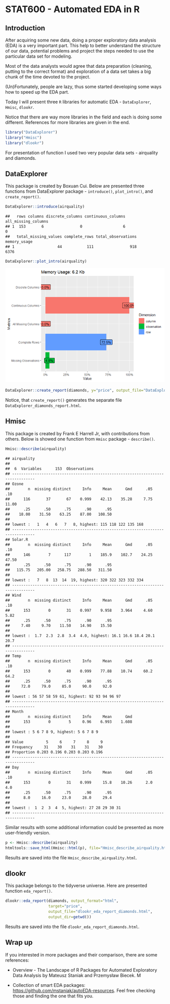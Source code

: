 STAT600 - Automated EDA in R
================

## Introduction

After acquiring some new data, doing a proper exploratory data analysis
(EDA) is a very important part. This help to better understand the
structure of our data, potential problems and project the steps needed
to use the particular data set for modeling.

Most of the data analysts would agree that data preparation (cleaning,
putting to the correct format) and exploration of a data set takes a big
chunk of the time devoted to the project.

(Un)Fortunately, people are lazy, thus some started developing some ways
how to speed up the EDA part.

Today I will present three `R` libraries for automatic EDA -
`DataExplorer`, `Hmisc`, `dlookr`.

Notice that there are way more libraries in the field and each is doing
some different. References for more libraries are given in the end.

``` r
library("DataExplorer")
library("Hmisc")
library("dlookr")
```

For presentation of function I used two very popular data sets -
airquality and diamonds.

## DataExplorer

This package is created by Boxuan Cui. Below are presented three
functions from DataExplorer package - `introduce()`, `plot_intro()`, and
`create_report()`.

``` r
DataExplorer::introduce(airquality)
```

    ##   rows columns discrete_columns continuous_columns all_missing_columns
    ## 1  153       6                0                  6                   0
    ##   total_missing_values complete_rows total_observations memory_usage
    ## 1                   44           111                918         6376

``` r
DataExplorer::plot_intro(airquality)
```

![](Generator_files/figure-gfm/unnamed-chunk-3-1.png)<!-- -->

``` r
DataExplorer::create_report(diamonds, y="price", output_file="DataExplorer_diamonds_report.html")
```

Notice, that `create_report()` generates the separate file
`DataExplorer_diamonds_report.html`.

## Hmisc

This package is created by Frank E Harrell Jr, with contributions from
others. Below is showed one function from `Hmisc` package -
`describe()`.

``` r
Hmisc::describe(airquality)
```

    ## airquality 
    ## 
    ##  6  Variables      153  Observations
    ## --------------------------------------------------------------------------------
    ## Ozone 
    ##        n  missing distinct     Info     Mean      Gmd      .05      .10 
    ##      116       37       67    0.999    42.13    35.28     7.75    11.00 
    ##      .25      .50      .75      .90      .95 
    ##    18.00    31.50    63.25    87.00   108.50 
    ## 
    ## lowest :   1   4   6   7   8, highest: 115 118 122 135 168
    ## --------------------------------------------------------------------------------
    ## Solar.R 
    ##        n  missing distinct     Info     Mean      Gmd      .05      .10 
    ##      146        7      117        1    185.9    102.7    24.25    47.50 
    ##      .25      .50      .75      .90      .95 
    ##   115.75   205.00   258.75   288.50   311.50 
    ## 
    ## lowest :   7   8  13  14  19, highest: 320 322 323 332 334
    ## --------------------------------------------------------------------------------
    ## Wind 
    ##        n  missing distinct     Info     Mean      Gmd      .05      .10 
    ##      153        0       31    0.997    9.958    3.964     4.60     5.82 
    ##      .25      .50      .75      .90      .95 
    ##     7.40     9.70    11.50    14.90    15.50 
    ## 
    ## lowest :  1.7  2.3  2.8  3.4  4.0, highest: 16.1 16.6 18.4 20.1 20.7
    ## --------------------------------------------------------------------------------
    ## Temp 
    ##        n  missing distinct     Info     Mean      Gmd      .05      .10 
    ##      153        0       40    0.999    77.88    10.74     60.2     64.2 
    ##      .25      .50      .75      .90      .95 
    ##     72.0     79.0     85.0     90.0     92.0 
    ## 
    ## lowest : 56 57 58 59 61, highest: 92 93 94 96 97
    ## --------------------------------------------------------------------------------
    ## Month 
    ##        n  missing distinct     Info     Mean      Gmd 
    ##      153        0        5     0.96    6.993    1.608 
    ## 
    ## lowest : 5 6 7 8 9, highest: 5 6 7 8 9
    ##                                         
    ## Value          5     6     7     8     9
    ## Frequency     31    30    31    31    30
    ## Proportion 0.203 0.196 0.203 0.203 0.196
    ## --------------------------------------------------------------------------------
    ## Day 
    ##        n  missing distinct     Info     Mean      Gmd      .05      .10 
    ##      153        0       31    0.999     15.8    10.26      2.0      4.0 
    ##      .25      .50      .75      .90      .95 
    ##      8.0     16.0     23.0     28.0     29.4 
    ## 
    ## lowest :  1  2  3  4  5, highest: 27 28 29 30 31
    ## --------------------------------------------------------------------------------

Similar results with some additional information could be presented as
more user-friendly version.

``` r
p <- Hmisc::describe(airquality)
htmltools::save_html(Hmisc::html(p), file="Hmisc_describe_airquality.html")
```

Results are saved into the file `Hmisc_describe_airquality.html`.

## dlookr

This package belongs to the tidyverse universe. Here are presented
function `eda_report()`.

``` r
dlookr::eda_report(diamonds, output_format="html",
                   target="price", 
                   output_file="dlookr_eda_report_diamonds.html",
                   output_dir=getwd())
```

Results are saved into the file `dlookr_eda_report_diamonds.html`.

## Wrap up

If you interested in more packages and their comparison, there are some
references:

  - Overview - The Landscape of R Packages for Automated Exploratory
    Data Analysis by Mateusz Staniak and Przemysław Biecek. M

  - Collection of smart EDA packages:
    <https://github.com/mstaniak/autoEDA-resources>. Feel free checking
    those and finding the one that fits you.
